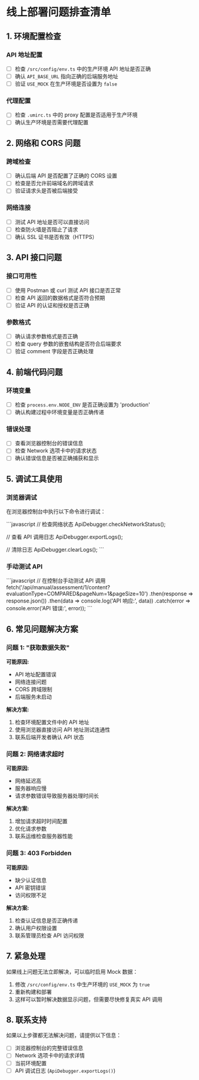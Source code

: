 # 线上部署问题排查清单

## 1. 环境配置检查

### API 地址配置

- [ ] 检查 `/src/config/env.ts` 中的生产环境 API 地址是否正确
- [ ] 确认 `API_BASE_URL` 指向正确的后端服务地址
- [ ] 验证 `USE_MOCK` 在生产环境是否设置为 `false`

### 代理配置

- [ ] 检查 `.umirc.ts` 中的 proxy 配置是否适用于生产环境
- [ ] 确认生产环境是否需要代理配置

## 2. 网络和 CORS 问题

### 跨域检查

- [ ] 确认后端 API 是否配置了正确的 CORS 设置
- [ ] 检查是否允许前端域名的跨域请求
- [ ] 验证请求头是否被后端接受

### 网络连接

- [ ] 测试 API 地址是否可以直接访问
- [ ] 检查防火墙是否阻止了请求
- [ ] 确认 SSL 证书是否有效（HTTPS）

## 3. API 接口问题

### 接口可用性

- [ ] 使用 Postman 或 curl 测试 API 接口是否正常
- [ ] 检查 API 返回的数据格式是否符合预期
- [ ] 验证 API 的认证和授权是否正确

### 参数格式

- [ ] 确认请求参数格式是否正确
- [ ] 检查 query 参数的嵌套结构是否符合后端要求
- [ ] 验证 comment 字段是否正确处理

## 4. 前端代码问题

### 环境变量

- [ ] 检查 `process.env.NODE_ENV` 是否正确设置为 'production'
- [ ] 确认构建过程中环境变量是否正确传递

### 错误处理

- [ ] 查看浏览器控制台的错误信息
- [ ] 检查 Network 选项卡中的请求状态
- [ ] 确认错误信息是否被正确捕获和显示

## 5. 调试工具使用

### 浏览器调试

在浏览器控制台中执行以下命令进行调试：

\`\`\`javascript // 检查网络状态 ApiDebugger.checkNetworkStatus();

// 查看 API 调用日志 ApiDebugger.exportLogs();

// 清除日志 ApiDebugger.clearLogs(); \`\`\`

### 手动测试 API

\`\`\`javascript // 在控制台手动测试 API 调用 fetch('/api/manual/assessment/1/content?evaluationType=COMPARED&pageNum=1&pageSize=10') .then(response => response.json()) .then(data => console.log('API 响应:', data)) .catch(error => console.error('API 错误:', error)); \`\`\`

## 6. 常见问题解决方案

### 问题 1: "获取数据失败"

**可能原因:**

- API 地址配置错误
- 网络连接问题
- CORS 跨域限制
- 后端服务未启动

**解决方案:**

1. 检查环境配置文件中的 API 地址
2. 使用浏览器直接访问 API 地址测试连通性
3. 联系后端开发者确认 API 状态

### 问题 2: 网络请求超时

**可能原因:**

- 网络延迟高
- 服务器响应慢
- 请求参数错误导致服务器处理时间长

**解决方案:**

1. 增加请求超时时间配置
2. 优化请求参数
3. 联系运维检查服务器性能

### 问题 3: 403 Forbidden

**可能原因:**

- 缺少认证信息
- API 密钥错误
- 访问权限不足

**解决方案:**

1. 检查认证信息是否正确传递
2. 确认用户权限设置
3. 联系管理员检查 API 访问权限

## 7. 紧急处理

如果线上问题无法立即解决，可以临时启用 Mock 数据：

1. 修改 `/src/config/env.ts` 中生产环境的 `USE_MOCK` 为 `true`
2. 重新构建和部署
3. 这样可以暂时解决数据显示问题，但需要尽快修复真实 API 调用

## 8. 联系支持

如果以上步骤都无法解决问题，请提供以下信息：

- [ ] 浏览器控制台的完整错误信息
- [ ] Network 选项卡中的请求详情
- [ ] 当前环境配置
- [ ] API 调试日志 (`ApiDebugger.exportLogs()`)
